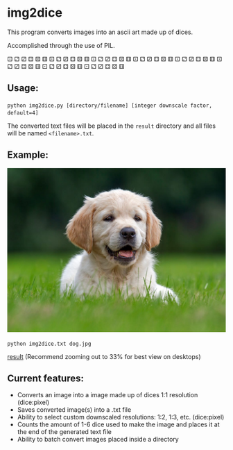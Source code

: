 img2dice
=======

This program converts images into an ascii art made up of dices.

Accomplished through the use of PIL.

⚀ ⚁ ⚂ ⚃ ⚄ ⚅ ⚀ ⚁ ⚂ ⚃ ⚄ ⚅ ⚀ ⚁ ⚂ ⚃ ⚄ ⚅ ⚀ ⚁ ⚂ ⚃ ⚄ ⚅ ⚀ ⚁ ⚂ ⚃ ⚄ ⚅ ⚀ ⚁ ⚂ ⚃ ⚄ ⚅ ⚀ ⚁ ⚂ ⚃ ⚄ ⚅ ⚀ ⚁ ⚂ ⚃ ⚄ ⚅

Usage:
------

`python img2dice.py [directory/filename] [integer downscale factor, default=4]`

The converted text files will be placed in the `result` directory and all files will be named `<filename>.txt`.

Example:
------
![](example/dog.jpg)

`python img2dice.txt dog.jpg`

[result](https://htmlpreview.github.io/?https://github.com/Pradus7/img2dice/blob/master/example/example.html)
(Recommend zooming out to 33% for best view on desktops)

Current features:
------
- Converts an image into a image made up of dices 1:1 resolution (dice:pixel)
- Saves converted image(s) into a .txt file
- Ability to select custom downscaled resolutions: 1:2, 1:3, etc. (dice:pixel)
- Counts the amount of 1-6 dice used to make the image and places it at the end of the generated text file
- Ability to batch convert images placed inside a directory

